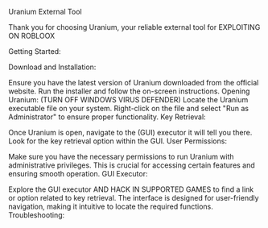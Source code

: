  Uranium External Tool

Thank you for choosing Uranium, your reliable external tool for EXPLOITING ON ROBLOOX

Getting Started:

Download and Installation:

Ensure you have the latest version of Uranium downloaded from the official website.
Run the installer and follow the on-screen instructions.
Opening Uranium:
(TURN OFF WINDOWS VIRUS DEFENDER)
Locate the Uranium executable file on your system.
Right-click on the file and select "Run as Administrator" to ensure proper functionality.
Key Retrieval:

Once Uranium is open, navigate to the (GUI) executor it will tell you there.
Look for the key retrieval option within the GUI.
User Permissions:

Make sure you have the necessary permissions to run Uranium with administrative privileges. This is crucial for accessing certain features and ensuring smooth operation.
GUI Executor:

Explore the GUI executor AND HACK IN SUPPORTED GAMES to find a link or option related to key retrieval. The interface is designed for user-friendly navigation, making it intuitive to locate the required functions.
Troubleshooting:

